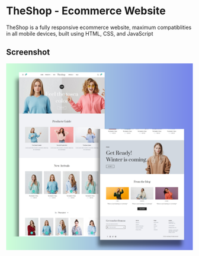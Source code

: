 # TheShop - Ecommerce Website

TheShop is a fully responsive ecommerce website, maximum compatiblities in all mobile devices, built using HTML, CSS, and JavaScript

## Screenshot

![thshop screenshot ](./theshop.png)
